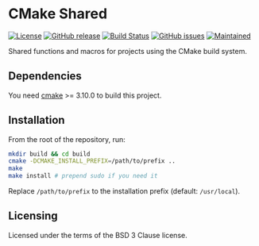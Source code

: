 CMake Shared
============

[![License](https://img.shields.io/badge/License-BSD%203--Clause-blue.svg)](https://opensource.org/licenses/BSD-3-Clause)
[![GitHub release](https://img.shields.io/github/release/lirios/cmake-shared.svg)](https://github.com/lirios/cmake-shared)
[![Build Status](https://travis-ci.org/lirios/cmake-shared.svg?branch=develop)](https://travis-ci.org/lirios/cmake-shared)
[![GitHub issues](https://img.shields.io/github/issues/lirios/cmake-shared.svg)](https://github.com/lirios/cmake-shared/issues)
[![Maintained](https://img.shields.io/maintenance/yes/2018.svg)](https://github.com/lirios/cmake-shared/commits/develop)

Shared functions and macros for projects using the CMake build system.

## Dependencies

You need [cmake](https://cmake.org/) >= 3.10.0 to build this project.

## Installation

From the root of the repository, run:

```sh
mkdir build && cd build
cmake -DCMAKE_INSTALL_PREFIX=/path/to/prefix ..
make
make install # prepend sudo if you need it
```

Replace `/path/to/prefix` to the installation prefix (default: `/usr/local`).

## Licensing

Licensed under the terms of the BSD 3 Clause license.
